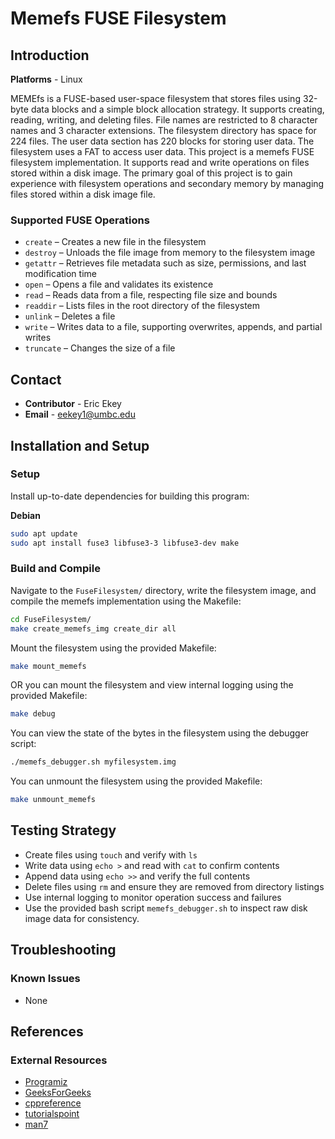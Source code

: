 # Memefs FUSE Filesystem

## Introduction
**Platforms** - Linux

MEMEfs is a FUSE-based user-space filesystem that stores files using 32-byte data blocks and a simple block allocation strategy. It supports creating, reading, writing, and deleting files. File names are restricted to 8 character names and 3 character extensions. The filesystem directory has space for 224 files. The user data section has 220 blocks for storing user data. The filesystem uses a FAT to access user data. This project is a memefs FUSE filesystem implementation. It supports read and write operations on files stored within a disk image. The primary goal of this project is to gain experience with filesystem operations and secondary memory by managing files stored within a disk image file.

### Supported FUSE Operations
* `create` – Creates a new file in the filesystem
* `destroy` – Unloads the file image from memory to the filesystem image
* `getattr` – Retrieves file metadata such as size, permissions, and last modification time
* `open` – Opens a file and validates its existence
* `read` – Reads data from a file, respecting file size and bounds
* `readdir` – Lists files in the root directory of the filesystem
* `unlink` – Deletes a file
* `write` – Writes data to a file, supporting overwrites, appends, and partial writes
* `truncate` – Changes the size of a file


## Contact
* **Contributor** - Eric Ekey
* **Email** - eekey1@umbc.edu


## Installation and Setup
### Setup

Install up-to-date dependencies for building this program:

**Debian**
~~~bash
sudo apt update
sudo apt install fuse3 libfuse3-3 libfuse3-dev make
~~~

### Build and Compile
Navigate to the `FuseFilesystem/` directory, write the filesystem image, and compile the memefs implementation using the Makefile:
~~~bash
cd FuseFilesystem/
make create_memefs_img create_dir all
~~~
Mount the filesystem using the provided Makefile:
~~~bash
make mount_memefs
~~~
OR you can mount the filesystem and view internal logging using the provided Makefile:
~~~bash
make debug
~~~
You can view the state of the bytes in the filesystem using the debugger script:
~~~bash
./memefs_debugger.sh myfilesystem.img
~~~
You can unmount the filesystem using the provided Makefile:
~~~bash
make unmount_memefs
~~~

## Testing Strategy
* Create files using `touch` and verify with `ls`
* Write data using `echo >` and read with `cat` to confirm contents
* Append data using `echo >>` and verify the full contents
* Delete files using `rm` and ensure they are removed from directory listings
* Use internal logging to monitor operation success and failures
* Use the provided bash script `memefs_debugger.sh` to inspect raw disk image data for consistency.

## Troubleshooting
### Known Issues
* None

## References
### External Resources
* [Programiz](https://www.programiz.com/)
* [GeeksForGeeks](https://www.geeksforgeeks.org/)
* [cppreference](https://en.cppreference.com/) 
* [tutorialspoint](https://www.tutorialspoint.com/)
* [man7](https://www.man7.org/)



